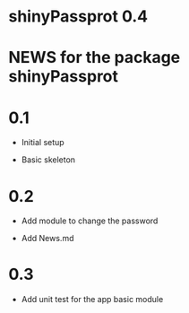 # shinyPassprot 0.4

NEWS for the package shinyPassprot
==================================

0.1
===

* Initial setup

* Basic skeleton

0.2
===

* Add module to change the password

* Add News.md


0.3
===

* Add unit test for the app basic module
